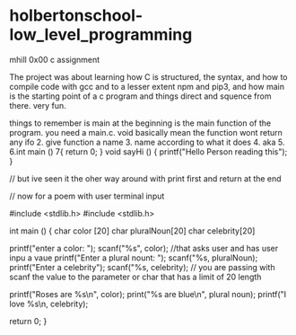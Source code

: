 # holbertonschool-low_level_programming
mhill 0x00 c assignment

The project was about learning how C is structured, the syntax, and how to compile code with gcc and to a lesser extent npm and pip3, and how main is the starting point of a c program and things direct and squence from there. very fun.


things to remember is main at the beginning is the main function of the program. you need a main.c. void basically mean the function wont return any ifo
2. give function a name
3.  name according to what it does
4.    aka 
5.    
6.int main ()
7{
return 0;
 }
 void sayHi () {
    printf("Hello Person reading this");
}

// but ive seen it the oher way around with print first and return at the end


// now for a poem with user terminal input


#include <stdlib.h>
#include <stdlib.h>

int main ()
{
  char color [20]
  char pluralNoun[20]
  char celebrity[20]
  
  printf("enter a color: ");
  scanf("%s", color);
  //that asks user and has user inpu a vaue
  printf("Enter a plural nount: ");
  scanf("%s, pluralNoun);
  printf("Enter a celebrity");
  scanf("%s, celebrity);
  // you are passing with scanf the value to the parameter or char that has a limit of 20 length
  
  printf("Roses are %s\n", color);
  print("%s are blue\n", plural noun);
  printf("I love %s\n, celebrity);
  
  return 0;
  }
